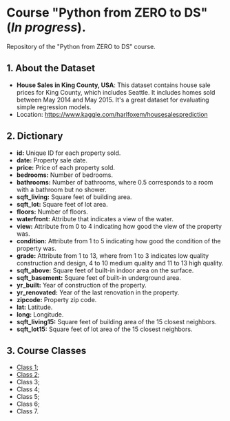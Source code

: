 # Course "Python from ZERO to DS" (*In progress*).
Repository of the "Python from ZERO to DS" course.
## 1. About the Dataset
- **House Sales in King County, USA**: This dataset contains house sale prices for King County, which includes Seattle. It includes homes sold between May 2014 and May 2015. It's a great dataset for evaluating simple regression models.
- Location: https://www.kaggle.com/harlfoxem/housesalesprediction
## 2. Dictionary
- **id:** Unique ID for each property sold.
- **date:** Property sale date.
- **price:** Price of each property sold.
- **bedrooms:** Number of bedrooms.
- **bathrooms:** Number of bathrooms, where 0.5 corresponds to a room with a bathroom but no shower.
- **sqft_living:** Square feet of building area.
- **sqft_lot:** Square feet of lot area.
- **floors:** Number of floors.
- **waterfront:** Attribute that indicates a view of the water. 
- **view:** Attribute from 0 to 4 indicating how good the view of the property was.
- **condition:** Attribute from 1 to 5 indicating how good the condition of the property was. 
- **grade:** Attribute from 1 to 13, where from 1 to 3 indicates low quality construction and design, 4 to 10 medium quality and 11 to 13 high quality.
- **sqft_above:** Square feet of built-in indoor area on the surface.
- **sqft_basement:** Square feet of built-in underground area.
- **yr_built:** Year of construction of the property.
- **yr_renovated:** Year of the last renovation in the property.
- **zipcode:** Property zip code.
- **lat:** Latitude.
- **long:** Longitude.
- **sqft_living15:** Square feet of building area of the 15 closest neighbors.
- **sqft_lot15:** Square feet of lot area of the 15 closest neighbors.
## 3. Course Classes
- [Class 1](https://github.com/rfsampaio/course_python_from_zero_to_ds/blob/5d8d2cfcaeb934c702de42716dc229cc3a9bf03f/notebooks/class_01.ipynb);
- [Class 2](https://github.com/rfsampaio/course_python_from_zero_to_ds/blob/5d8d2cfcaeb934c702de42716dc229cc3a9bf03f/notebooks/class_02.ipynb);
- Class 3;
- Class 4;
- Class 5;
- Class 6;
- Class 7.
